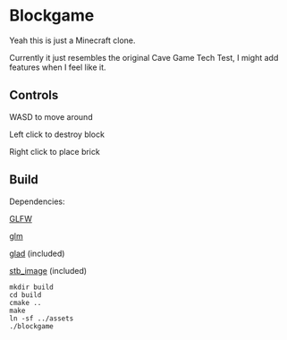 # Blockgame

Yeah this is just a Minecraft clone.

Currently it just resembles the original Cave Game Tech Test,
I might add features when I feel like it.

## Controls

WASD to move around

Left click to destroy block

Right click to place brick

## Build

Dependencies:

[GLFW](https://glfw.org)

[glm](https://github.com/g-truc/glm)

[glad](https://glad.dav1d.de/) (included)

[stb_image](https://github.com/nothings/stb/blob/master/stb_image.h) (included)

```
mkdir build
cd build
cmake ..
make
ln -sf ../assets
./blockgame
```
